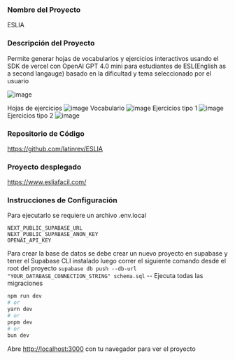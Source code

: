 
### Nombre del Proyecto

ESLIA

### Descripción del Proyecto

Permite generar hojas de vocabularios y ejercicios interactivos usando el SDK de vercel con OpenAI GPT 4.0 mini para estudiantes de ESL(English as a second langauge) basado en la dificultad y tema seleccionado por el usuario

![image](https://github.com/user-attachments/assets/77f1c080-22d1-4e19-a436-117c81012a4b)

Hojas de ejercicios
![image](https://github.com/user-attachments/assets/c5449aba-0219-4b45-8e7a-bafcf0aee7ba)
Vocabulario 
![image](https://github.com/user-attachments/assets/2f0cbb8a-911a-4c31-aaa3-476ec60a252e)
Ejercicios tipo 1
![image](https://github.com/user-attachments/assets/3d57c8f3-571e-4403-8f1b-2ce2419ed4e5)
Ejercicios tipo 2
![image](https://github.com/user-attachments/assets/c04a986f-b0d0-4d7c-a1bb-1159096ebaef)


### Repositorio de Código

https://github.com/latinrev/ESLIA

### Proyecto desplegado

https://www.esliafacil.com/

### Instrucciones de Configuración

Para ejecutarlo se requiere un archivo .env.local
```
NEXT_PUBLIC_SUPABASE_URL
NEXT_PUBLIC_SUPABASE_ANON_KEY
OPENAI_API_KEY
```

Para crear la base de datos se debe crear un nuevo proyecto en supabase y  tener el Supabase CLI instalado luego correr el siguiente comando desde el root del proyecto 
`supabase db push --db-url "YOUR_DATABASE_CONNECTION_STRING" schema.sql` -- Ejecuta todas las migraciones

```bash
npm run dev
# or
yarn dev
# or
pnpm dev
# or
bun dev
```

Abre [http://localhost:3000](http://localhost:3000) con tu navegador para ver el proyecto

